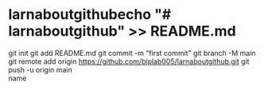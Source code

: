 # larnaboutgithubecho "# larnaboutgithub" >> README.md
git init
git add README.md
git commit -m "first commit"
git branch -M main
git remote add origin https://github.com/biplab005/larnaboutgithub.git
git push -u origin main
<br>
name 
